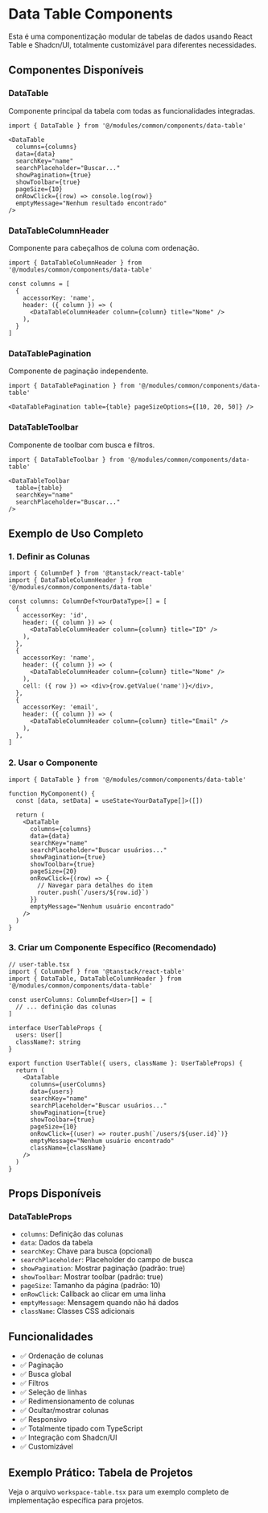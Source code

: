 # Data Table Components

Esta é uma componentização modular de tabelas de dados usando React Table e Shadcn/UI, totalmente customizável para diferentes necessidades.

## Componentes Disponíveis

### DataTable
Componente principal da tabela com todas as funcionalidades integradas.

```tsx
import { DataTable } from '@/modules/common/components/data-table'

<DataTable
  columns={columns}
  data={data}
  searchKey="name"
  searchPlaceholder="Buscar..."
  showPagination={true}
  showToolbar={true}
  pageSize={10}
  onRowClick={(row) => console.log(row)}
  emptyMessage="Nenhum resultado encontrado"
/>
```

### DataTableColumnHeader
Componente para cabeçalhos de coluna com ordenação.

```tsx
import { DataTableColumnHeader } from '@/modules/common/components/data-table'

const columns = [
  {
    accessorKey: 'name',
    header: ({ column }) => (
      <DataTableColumnHeader column={column} title="Nome" />
    ),
  }
]
```

### DataTablePagination
Componente de paginação independente.

```tsx
import { DataTablePagination } from '@/modules/common/components/data-table'

<DataTablePagination table={table} pageSizeOptions={[10, 20, 50]} />
```

### DataTableToolbar
Componente de toolbar com busca e filtros.

```tsx
import { DataTableToolbar } from '@/modules/common/components/data-table'

<DataTableToolbar
  table={table}
  searchKey="name"
  searchPlaceholder="Buscar..."
/>
```

## Exemplo de Uso Completo

### 1. Definir as Colunas

```tsx
import { ColumnDef } from '@tanstack/react-table'
import { DataTableColumnHeader } from '@/modules/common/components/data-table'

const columns: ColumnDef<YourDataType>[] = [
  {
    accessorKey: 'id',
    header: ({ column }) => (
      <DataTableColumnHeader column={column} title="ID" />
    ),
  },
  {
    accessorKey: 'name',
    header: ({ column }) => (
      <DataTableColumnHeader column={column} title="Nome" />
    ),
    cell: ({ row }) => <div>{row.getValue('name')}</div>,
  },
  {
    accessorKey: 'email',
    header: ({ column }) => (
      <DataTableColumnHeader column={column} title="Email" />
    ),
  },
]
```

### 2. Usar o Componente

```tsx
import { DataTable } from '@/modules/common/components/data-table'

function MyComponent() {
  const [data, setData] = useState<YourDataType[]>([])

  return (
    <DataTable
      columns={columns}
      data={data}
      searchKey="name"
      searchPlaceholder="Buscar usuários..."
      showPagination={true}
      showToolbar={true}
      pageSize={20}
      onRowClick={(row) => {
        // Navegar para detalhes do item
        router.push(`/users/${row.id}`)
      }}
      emptyMessage="Nenhum usuário encontrado"
    />
  )
}
```

### 3. Criar um Componente Específico (Recomendado)

```tsx
// user-table.tsx
import { ColumnDef } from '@tanstack/react-table'
import { DataTable, DataTableColumnHeader } from '@/modules/common/components/data-table'

const userColumns: ColumnDef<User>[] = [
  // ... definição das colunas
]

interface UserTableProps {
  users: User[]
  className?: string
}

export function UserTable({ users, className }: UserTableProps) {
  return (
    <DataTable
      columns={userColumns}
      data={users}
      searchKey="name"
      searchPlaceholder="Buscar usuários..."
      showPagination={true}
      showToolbar={true}
      pageSize={10}
      onRowClick={(user) => router.push(`/users/${user.id}`)}
      emptyMessage="Nenhum usuário encontrado"
      className={className}
    />
  )
}
```

## Props Disponíveis

### DataTableProps
- `columns`: Definição das colunas
- `data`: Dados da tabela
- `searchKey`: Chave para busca (opcional)
- `searchPlaceholder`: Placeholder do campo de busca
- `showPagination`: Mostrar paginação (padrão: true)
- `showToolbar`: Mostrar toolbar (padrão: true)
- `pageSize`: Tamanho da página (padrão: 10)
- `onRowClick`: Callback ao clicar em uma linha
- `emptyMessage`: Mensagem quando não há dados
- `className`: Classes CSS adicionais

## Funcionalidades

- ✅ Ordenação de colunas
- ✅ Paginação
- ✅ Busca global
- ✅ Filtros
- ✅ Seleção de linhas
- ✅ Redimensionamento de colunas
- ✅ Ocultar/mostrar colunas
- ✅ Responsivo
- ✅ Totalmente tipado com TypeScript
- ✅ Integração com Shadcn/UI
- ✅ Customizável

## Exemplo Prático: Tabela de Projetos

Veja o arquivo `workspace-table.tsx` para um exemplo completo de implementação específica para projetos.
